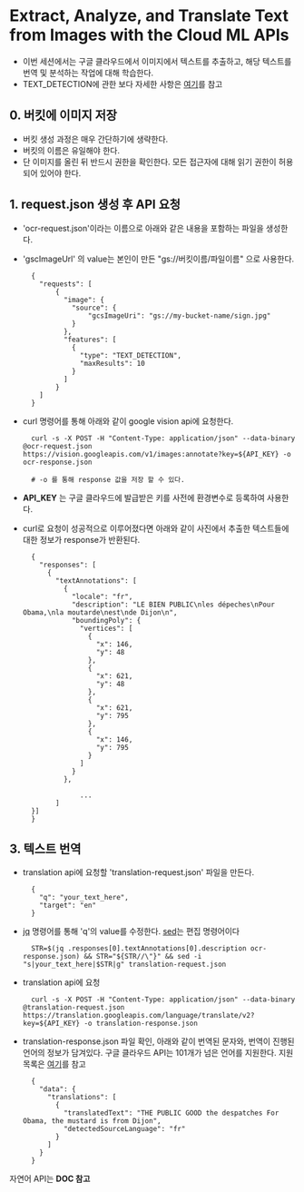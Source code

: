 # Extract, Analyze, and Translate Text from Images with the Cloud ML APIs

- 이번 세션에서는 구글 클라우드에서 이미지에서 텍스트를 추출하고, 해당 텍스트를 번역 및 분석하는 작업에 대해 학습한다.
- TEXT_DETECTION에 관한 보다 자세한 사항은 [여기](https://cloud.google.com/vision/docs/ocr)를 참고

## 0. 버킷에 이미지 저장

- 버킷 생성 과정은 매우 간단하기에 생략한다.
- 버킷의 이름은 유일해야 한다.
- 단 이미지를 올린 뒤 반드시 권한을 확인한다. 모든 접근자에 대해 읽기 권한이 허용되어 있어야 한다.

## 1.  request.json 생성 후 API 요청

- 'ocr-request.json'이라는 이름으로 아래와 같은 내용을 포함하는 파일을 생성한다.
- 'gscImageUrl' 의 value는 본인이 만든 "gs://버킷이름/파일이름" 으로 사용한다.

        {
          "requests": [
              {
                "image": {
                  "source": {
                      "gcsImageUri": "gs://my-bucket-name/sign.jpg"
                  }
                },
                "features": [
                  {
                    "type": "TEXT_DETECTION",
                    "maxResults": 10
                  }
                ]
              }
          ]
        }

- curl 명령어를 통해 아래와 같이 google vision api에 요청한다.

        curl -s -X POST -H "Content-Type: application/json" --data-binary @ocr-request.json  https://vision.googleapis.com/v1/images:annotate?key=${API_KEY} -o ocr-response.json
        
        # -o 를 통해 response 값을 저장 할 수 있다.

- **API_KEY** 는 구글 클라우드에 발급받은 키를 사전에 환경변수로 등록하여 사용한다.
- curl로 요청이 성공적으로 이루어졌다면 아래와 같이 사진에서 추출한 텍스트들에 대한 정보가 response가 반환된다.

        {
          "responses": [
            {
              "textAnnotations": [
                {
                  "locale": "fr",
                  "description": "LE BIEN PUBLIC\nles dépeches\nPour Obama,\nla moutarde\nest\nde Dijon\n",
                  "boundingPoly": {
                    "vertices": [
                      {
                        "x": 146,
                        "y": 48
                      },
                      {
                        "x": 621,
                        "y": 48
                      },
                      {
                        "x": 621,
                        "y": 795
                      },
                      {
                        "x": 146,
                        "y": 795
                      }
                    ]
                  }
                },
        
                    ...
              ]
        }]
        }

## 3. 텍스트 번역

- translation api에 요청할 'translation-request.json' 파일을 만든다.

        {
          "q": "your_text_here",
          "target": "en"
        }

- [jq](https://www.lesstif.com/pages/viewpage.action?pageId=42074200) 명령어를 통해 'q'의 value를 수정한다. [sed](https://hyunkie.tistory.com/51)는 편집 명령어이다

        STR=$(jq .responses[0].textAnnotations[0].description ocr-response.json) && STR="${STR//\"}" && sed -i "s|your_text_here|$STR|g" translation-request.json

- translation api에 요청

        curl -s -X POST -H "Content-Type: application/json" --data-binary @translation-request.json https://translation.googleapis.com/language/translate/v2?key=${API_KEY} -o translation-response.json

- translation-response.json 파일 확인, 아래와 같이 번역된 문자와, 번역이 진행된 언어의 정보가 담겨있다. 구글 클라우드 API는 101개가 넘은 언어를 지원한다. 지원 목록은 [여기](https://cloud.google.com/translate/docs/languages)를 참고

        {
          "data": {
            "translations": [
              {
                "translatedText": "THE PUBLIC GOOD the despatches For Obama, the mustard is from Dijon",
                "detectedSourceLanguage": "fr"
              }
            ]
          }
        }

자연어 API는 **DOC 참고**